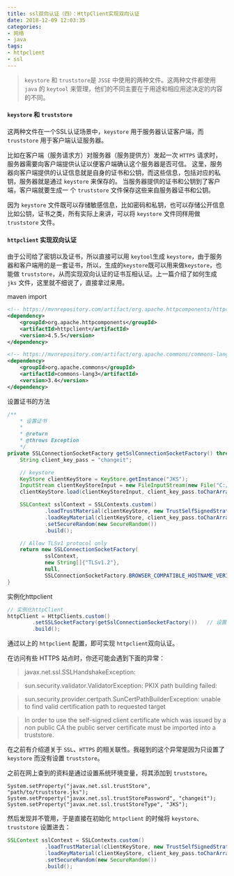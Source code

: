 ```yaml
---
title: ssl双向认证（四）：HttpClient实现双向认证
date: 2018-12-09 12:03:35
categories: 
- 网络
- java
tags:
- httpclient
- ssl
---
```


> `keystore` 和 `truststore`是 `JSSE` 中使用的两种文件。这两种文件都使用 `java` 的 `keytool` 来管理，他们的不同主要在于用途和相应用途决定的内容的不同。

#### `keystore` 和 `truststore`

这两种文件在一个SSL认证场景中，`keystore` 用于服务器认证客户端，而 `truststore` 用于客户端认证服务器。

比如在客户端（服务请求方）对服务器（服务提供方）发起一次 `HTTPS` 请求时，服务器需要向客户端提供认证以便客户端确认这个服务器是否可信。 这里，服务器向客户端提供的认证信息就是自身的证书和公钥，而这些信息，包括对应的私钥，服务器就是通过 `keystore` 来保存的。 当服务器提供的证书和公钥到了客户端，客户端就要生成一 个 `truststore` 文件保存这些来自服务器证书和公钥。

因为 `keystore` 文件既可以存储敏感信息，比如密码和私钥，也可以存储公开信息比如公钥，证书之类，所有实际上来讲，可以将 `keystore` 文件同样用做 `truststore` 文件。

#### `httpclient` 实现双向认证

由于公司给了密钥以及证书，所以直接可以用 `keytool`生成 `keystore`，由于服务器和客户端用的是一套证书，所以，生成的`keystore`既可以用来做`keystore`，也能做 `truststore`，从而实现双向认证的证书互相认证。上一篇介绍了如何生成 `jks` 文件，这里就不细说了，直接拿过来用。

maven import

```xml
<!-- https://mvnrepository.com/artifact/org.apache.httpcomponents/httpclient -->
<dependency>
    <groupId>org.apache.httpcomponents</groupId>
    <artifactId>httpclient</artifactId>
    <version>4.5.5</version>
</dependency>

<!-- https://mvnrepository.com/artifact/org.apache.commons/commons-lang3 -->
<dependency>
    <groupId>org.apache.commons</groupId>
    <artifactId>commons-lang3</artifactId>
    <version>3.4</version>
</dependency>
```

设置证书的方法

```java
/**
    * 设置证书
    *
    * @return
    * @throws Exception
    */
private SSLConnectionSocketFactory getSslConnectionSocketFactory() throws Exception {
    String client_key_pass = "changeit";

    // keystore
    KeyStore clientKeyStore = KeyStore.getInstance("JKS");
    InputStream clientKeyStoreInput = new FileInputStream(new File("C:/test/keystore.jks"));
    clientKeyStore.load(clientKeyStoreInput, client_key_pass.toCharArray());

    SSLContext sslContext = SSLContexts.custom()
            .loadTrustMaterial(clientKeyStore, new TrustSelfSignedStrategy())   // 设置truststore
            .loadKeyMaterial(clientKeyStore, client_key_pass.toCharArray())     // 设置keystore
            .setSecureRandom(new SecureRandom())
            .build();

    // Allow TLSv1 protocol only
    return new SSLConnectionSocketFactory(
            sslContext,
            new String[]{"TLSv1.2"},
            null,
            SSLConnectionSocketFactory.BROWSER_COMPATIBLE_HOSTNAME_VERIFIER);
}
```

实例化httpclient

```java
// 实例化httpClient
httpClient = HttpClients.custom()
        .setSSLSocketFactory(getSslConnectionSocketFactory())   // 设置SSLSocket
        .build();
```

通过以上的 `httpclient` 配置，即可实现 `httpclient`双向认证。

在访问有些 HTTPS 站点时，你还可能会遇到下面的异常：

> javax.net.ssl.SSLHandshakeException:

> sun.security.validator.ValidatorException: PKIX path building failed:

> sun.security.provider.certpath.SunCertPathBuilderException: unable to find valid certification path to requested target

> In order to use the self-signed client certificate which was issued by a non public CA the public server certificate must be imported into a truststore.

在之前有介绍道关于 `SSL`、`HTTPS` 的相关联性。我碰到的这个异常是因为只设置了 `keystore` 而没有设置 `truststore`。

之前在网上查到的资料是通过设置系统环境变量，将其添加到 `truststore`。

```
System.setProperty("javax.net.ssl.trustStore", "path/to/truststore.jks");
System.setProperty("javax.net.ssl.trustStorePassword", "changeit");
System.setProperty("javax.net.ssl.trustStoreType", "JKS");
```

然后发现并不管用，于是直接在初始化 `httpclient` 的时候将 `keystore`、`truststore` 设置进去：

```java
SSLContext sslContext = SSLContexts.custom()
            .loadTrustMaterial(clientKeyStore, new TrustSelfSignedStrategy())   // 设置truststore
            .loadKeyMaterial(clientKeyStore, client_key_pass.toCharArray())     // 设置keystore
            .setSecureRandom(new SecureRandom())
            .build();
```

